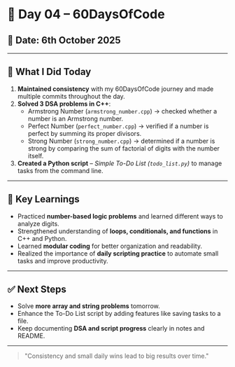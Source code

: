 # 🚀 Day 04 – 60DaysOfCode

## 📅 Date: 6th October 2025

---

## 📌 What I Did Today

1. **Maintained consistency** with my 60DaysOfCode journey and made multiple commits throughout the day.  
2. **Solved 3 DSA problems in C++**:
   - Armstrong Number (`armstrong_number.cpp`) → checked whether a number is an Armstrong number.  
   - Perfect Number (`perfect_number.cpp`) → verified if a number is perfect by summing its proper divisors.  
   - Strong Number (`strong_number.cpp`) → determined if a number is strong by comparing the sum of factorial of digits with the number itself.  
3. **Created a Python script** – *Simple To-Do List (`todo_list.py`)* to manage tasks from the command line.  

---
 
## 🧠 Key Learnings

- Practiced **number-based logic problems** and learned different ways to analyze digits.  
- Strengthened understanding of **loops, conditionals, and functions** in C++ and Python.  
- Learned **modular coding** for better organization and readability.  
- Realized the importance of **daily scripting practice** to automate small tasks and improve productivity.  

---

## ✅ Next Steps

- Solve **more array and string problems** tomorrow.  
- Enhance the To-Do List script by adding features like saving tasks to a file.  
- Keep documenting **DSA and script progress** clearly in notes and README.  

---

> "Consistency and small daily wins lead to big results over time."
